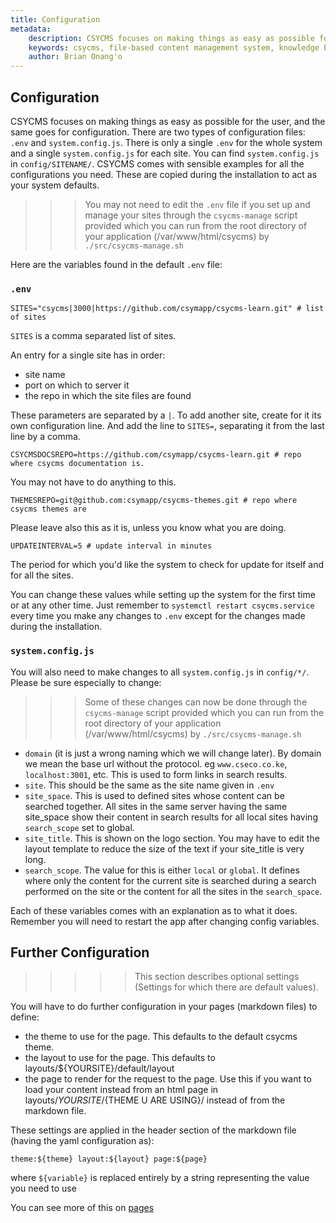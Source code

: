 ```yaml
---
title: Configuration
metadata:
    description: CSYCMS focuses on making things as easy as possible for the user, and the same goes for configuration. There are two types of configuration files- .env and system.config.js. There is only a single .env for the whole system and a single system.config.js for each site. You can find system.config.js in config/SITENAME/. CSYCMS comes with sensible examples for all the configurations you need. These are copied during the installation to act as your system defaults.
    keywords: csycms, file-based content management system, knowledge base, static site generator, nodejs, configuration
    author: Brian Onang'o
---
```



## Configuration 

CSYCMS focuses on making things as easy as possible for the user, and the same goes for configuration. There are two types of configuration files: `.env` and `system.config.js`. There is only a single `.env` for the whole system and a single `system.config.js` for each site. You can find `system.config.js` in `config/SITENAME/`. CSYCMS comes with sensible examples for all the configurations you need. These are copied during the installation to act as your system defaults.

>>> You may not need to edit the `.env` file if you set up and manage your sites through the `csycms-manage` script provided which you can run from the root directory of your application (/var/www/html/csycms) by `./src/csycms-manage.sh`

Here are the variables found in the default `.env` file:

### `.env`

`
    SITES="csycms|3000|https://github.com/csymapp/csycms-learn.git" # list of sites
`

`SITES` is a comma separated list of sites.

An entry for a single site has in order:
- site name
- port on which to server it
- the repo in which the site files are found

These parameters are separated by a `|`. To add another site, create for it its own configuration line. And add the line to `SITES=`, separating it from the last line by a comma.

`CSYCMSDOCSREPO=https://github.com/csymapp/csycms-learn.git # repo where csycms documentation is.`

You may not have to do anything to this.

`THEMESREPO=git@github.com:csymapp/csycms-themes.git # repo where csycms themes are`

Please leave also this as it is, unless you know what you are doing.

`UPDATEINTERVAL=5 # update interval in minutes`

The period for which you'd like the system to check for update for itself and for all the sites.

You can change these values while setting up the system for the first time or at any other time. Just remember to `systemctl restart csycms.service` every time you make any changes to `.env` except for the changes made during the installation.

### `system.config.js`

You will also need to make changes to all `system.config.js` in `config/*/`. Please be sure especially to change: 

>>> Some of these changes can now be done through the `csycms-manage` script provided which you can run from the root directory of your application (/var/www/html/csycms) by `./src/csycms-manage.sh`

 - `domain` (it is just a wrong naming which we will change later). By domain we mean the base url without the protocol. eg `www.cseco.co.ke`, `localhost:3001`, etc. This is used to form links in search results.
 - `site`. This should be the same as the site name given in `.env`
 - `site_space`. This is used to defined sites whose content can be searched together. All sites in the same server having the same site_space show their content in search results for all local sites having `search_scope` set to global.
 - `site_title`. This is shown on the logo section. You may have to edit the layout template to reduce the size of the text if your site_title is very long.
 - `search_scope`. The value for this is either `local` or `global`. It defines where only the content for the current site is searched during a search performed on the site or the content for all the sites in the `search_space`.

 Each of these variables comes with an explanation as to what it does. Remember you will need to restart the app after changing config variables.

 ## Further Configuration

>>>>> This section describes optional settings (Settings for which there are default values). 

You will have to do further configuration in your pages (markdown files) to define:
- the theme to use for the page. This defaults to the default csycms theme.
- the layout to use for the page. This defaults to layouts/${YOURSITE}/default/layout
- the page to render for the request to the page. Use this if you want to load your content instead from an html page in layouts/${YOURSITE}/${THEME U ARE USING}/ instead of from the markdown file.

These settings are applied in the header section of the markdown file (having the yaml configuration as):

`
theme:${theme}
layout:${layout}
page:${page}
`

where `${variable}` is replaced entirely by a string representing the value you need to use

You can see more of this on [pages](/Content)